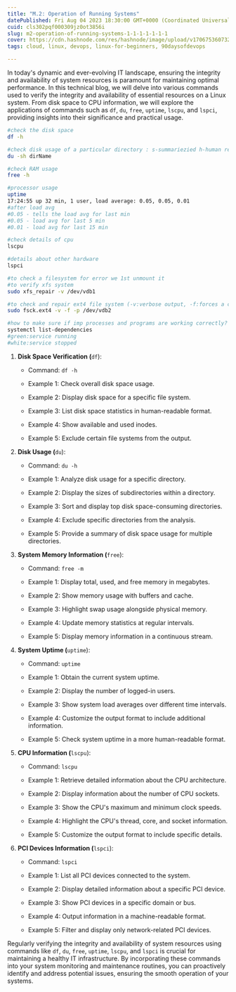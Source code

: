 ```yaml
---
title: "M.2: Operation of Running Systems"
datePublished: Fri Aug 04 2023 18:30:00 GMT+0000 (Coordinated Universal Time)
cuid: cls302pqf000309jz0ot3856i
slug: m2-operation-of-running-systems-1-1-1-1-1-1-1
cover: https://cdn.hashnode.com/res/hashnode/image/upload/v1706753607326/e92f6516-66cf-4eac-b749-477b270ca2d6.png
tags: cloud, linux, devops, linux-for-beginners, 90daysofdevops

---
```


In today's dynamic and ever-evolving IT landscape, ensuring the integrity and availability of system resources is paramount for maintaining optimal performance. In this technical blog, we will delve into various commands used to verify the integrity and availability of essential resources on a Linux system. From disk space to CPU information, we will explore the applications of commands such as `df`, `du`, `free`, `uptime`, `lscpu`, and `lspci`, providing insights into their significance and practical usage.

```bash
#check the disk space
df -h

#check disk usage of a particular directory : s-summariezied h-human readable
du -sh dirName

#check RAM usage
free -h

#processor usage
uptime
17:24:55 up 32 min, 1 user, load average: 0.05, 0.05, 0.01
#after load avg
#0.05 - tells the load avg for last min
#0.05 - load avg for last 5 min
#0.01 - load avg for last 15 min

#check details of cpu
lscpu

#details about other hardware
lspci

#to check a filesystem for error we 1st unmount it
#to verify xfs system
sudo xfs_repair -v /dev/vdb1

#to check and repair ext4 file system (-v:verbose output, -f:forces a check, -p:preen mode)
sudo fsck.ext4 -v -f -p /dev/vdb2

#how to make sure if imp processes and programs are working correctly?
systemctl list-dependencies
#green:service running
#white:service stopped
```

1. **Disk Space Verification (**`df`):
    
    * Command: `df -h`
        
    * Example 1: Check overall disk space usage.
        
    * Example 2: Display disk space for a specific file system.
        
    * Example 3: List disk space statistics in human-readable format.
        
    * Example 4: Show available and used inodes.
        
    * Example 5: Exclude certain file systems from the output.
        
2. **Disk Usage (**`du`):
    
    * Command: `du -h`
        
    * Example 1: Analyze disk usage for a specific directory.
        
    * Example 2: Display the sizes of subdirectories within a directory.
        
    * Example 3: Sort and display top disk space-consuming directories.
        
    * Example 4: Exclude specific directories from the analysis.
        
    * Example 5: Provide a summary of disk space usage for multiple directories.
        
3. **System Memory Information (**`free`):
    
    * Command: `free -m`
        
    * Example 1: Display total, used, and free memory in megabytes.
        
    * Example 2: Show memory usage with buffers and cache.
        
    * Example 3: Highlight swap usage alongside physical memory.
        
    * Example 4: Update memory statistics at regular intervals.
        
    * Example 5: Display memory information in a continuous stream.
        
4. **System Uptime (**`uptime`):
    
    * Command: `uptime`
        
    * Example 1: Obtain the current system uptime.
        
    * Example 2: Display the number of logged-in users.
        
    * Example 3: Show system load averages over different time intervals.
        
    * Example 4: Customize the output format to include additional information.
        
    * Example 5: Check system uptime in a more human-readable format.
        
5. **CPU Information (**`lscpu`):
    
    * Command: `lscpu`
        
    * Example 1: Retrieve detailed information about the CPU architecture.
        
    * Example 2: Display information about the number of CPU sockets.
        
    * Example 3: Show the CPU's maximum and minimum clock speeds.
        
    * Example 4: Highlight the CPU's thread, core, and socket information.
        
    * Example 5: Customize the output format to include specific details.
        
6. **PCI Devices Information (**`lspci`):
    
    * Command: `lspci`
        
    * Example 1: List all PCI devices connected to the system.
        
    * Example 2: Display detailed information about a specific PCI device.
        
    * Example 3: Show PCI devices in a specific domain or bus.
        
    * Example 4: Output information in a machine-readable format.
        
    * Example 5: Filter and display only network-related PCI devices.
        

Regularly verifying the integrity and availability of system resources using commands like `df`, `du`, `free`, `uptime`, `lscpu`, and `lspci` is crucial for maintaining a healthy IT infrastructure. By incorporating these commands into your system monitoring and maintenance routines, you can proactively identify and address potential issues, ensuring the smooth operation of your systems.